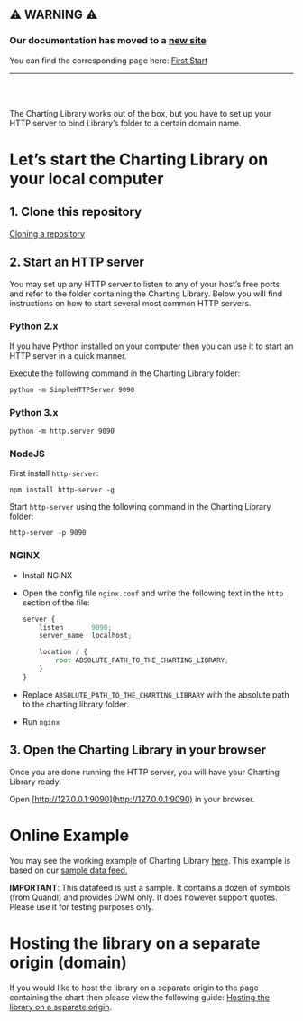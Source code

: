 ## :warning: WARNING :warning:

### Our documentation has moved to a [new site](https://www.tradingview.com/charting-library-docs/)

You can find the corresponding page here: [First Start
](https://www.tradingview.com/charting-library-docs/latest/getting_started/Running-Your-Charting-Library)

---

<br/>
<br/>

The Charting Library works out of the box, but you have to set up your HTTP server to bind Library’s folder to a certain domain name.

# Let’s start the Charting Library on your local computer

## 1. Clone this repository

[Cloning a repository](https://help.github.com/articles/cloning-a-repository/)

## 2. Start an HTTP server

You may set up any HTTP server to listen to any of your host’s free ports and refer to the folder containing the Charting Library. Below you will find instructions on how to start several most common HTTP servers.

### Python 2.x

If you have Python installed on your computer then you can use it to start an HTTP server in a quick manner.

Execute the following command in the Charting Library folder:

`python -m SimpleHTTPServer 9090`

### Python 3.x

`python -m http.server 9090`

### NodeJS

First install `http-server`:

`npm install http-server -g`

Start `http-server` using the following command in the Charting Library folder:

`http-server -p 9090`

### NGINX

- Install NGINX
- Open the config file `nginx.conf` and write the following text in the `http` section of the file:

    ```javascript
    server {
        listen       9090;
        server_name  localhost;

        location / {
            root ABSOLUTE_PATH_TO_THE_CHARTING_LIBRARY;
        }
    }
    ```

- Replace `ABSOLUTE_PATH_TO_THE_CHARTING_LIBRARY` with the absolute path to the charting library folder.
- Run `nginx`

## 3. Open the Charting Library in your browser

Once you are done running the HTTP server, you will have your Charting Library ready.

Open [http://127.0.0.1:9090](http://127.0.0.1:9090) in your browser.

# Online Example

You may see the working example of Charting Library [here](https://charting-library.tradingview-widget.com). This example is based on our [sample data feed.](http://demo_feed.tradingview.com)

**IMPORTANT**: This datafeed is just a sample. It contains a dozen of symbols (from Quandl) and provides DWM only. It does however support quotes. Please use it for testing purposes only.

# Hosting the library on a separate origin (domain)

If you would like to host the library on a separate origin to the page containing the chart then please view the following guide: [Hosting the library on a separate origin](Hosting-Library-Cross-Origin).
